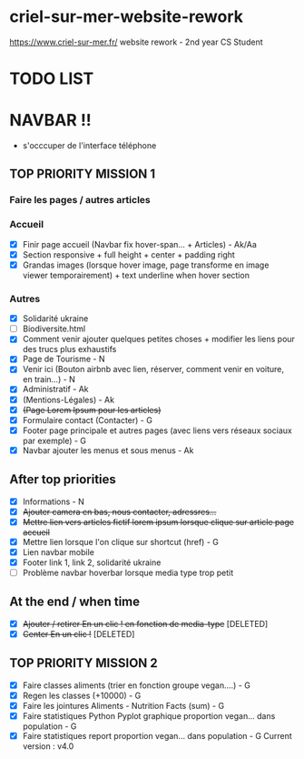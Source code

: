# criel-sur-mer-website-rework
https://www.criel-sur-mer.fr/ website rework - 2nd year CS Student
# TODO LIST
# NAVBAR !!
- s'occcuper de l'interface téléphone  

## TOP PRIORITY MISSION 1
### Faire les pages / autres articles
### Accueil
- [x] Finir page accueil (Navbar fix hover-span... + Articles) - Ak/Aa
- [x] Section responsive + full height + center + padding right
- [x] Grandas images (lorsque hover image, page transforme en image viewer temporairement) + text underline when hover section  

### Autres
- [x] Solidarité ukraine
- [ ] Biodiversite.html
- [x] Comment venir ajouter quelques petites choses + modifier les liens pour des trucs plus exhaustifs
- [x] Page de Tourisme - N
- [x] Venir ici (Bouton airbnb avec lien, réserver, comment venir en voiture, en train...) - N
- [x] Administratif - Ak
- [x] (Mentions-Légales) - Ak
- [x] ~~(Page Lorem Ipsum pour les articles)~~
- [x] Formulaire contact (Contacter) - G
- [x] Footer page principale et autres pages (avec liens vers réseaux sociaux par exemple) - G
- [x] Navbar ajouter les menus et sous menus - Ak  

## After top priorities
- [x] Informations - N
- [x] ~~Ajouter camera en bas, nous contacter, adressres...~~
- [x] ~~Mettre lien vers articles fictif lorem ipsum lorsque clique sur article page accueil~~
- [x] Mettre lien lorsque l'on clique sur shortcut (href) - G
- [x] Lien navbar mobile 
- [x] Footer link 1, link 2, solidarité ukraine
- [ ] Problème navbar hoverbar lorsque media type trop petit  

## At the end / when time
- [x] ~~Ajouter / retirer En un clic ! en fonction de media-type~~ [DELETED]
- [x] ~~Center En un clic !~~ [DELETED]  

## TOP PRIORITY MISSION 2
- [x] Faire classes aliments (trier en fonction groupe vegan....) - G
- [x] Regen les classes (+10000) - G
- [x] Faire les jointures Aliments - Nutrition Facts (sum) - G
- [x] Faire statistiques Python Pyplot graphique proportion vegan... dans population - G
- [x] Faire statistiques report proportion vegan... dans population - G
Current version : v4.0
